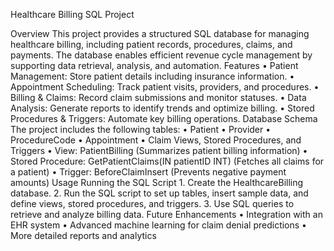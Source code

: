 Healthcare Billing SQL Project

Overview
    This project provides a structured SQL database for managing healthcare billing, including patient records, procedures, claims, and payments. The database enables efficient revenue cycle management by supporting data retrieval, analysis, and automation.
Features
    •	Patient Management: Store patient details including insurance information.
    •	Appointment Scheduling: Track patient visits, providers, and procedures.
    •	Billing & Claims: Record claim submissions and monitor statuses.
    •	Data Analysis: Generate reports to identify trends and optimize billing.
    •	Stored Procedures & Triggers: Automate key billing operations.
Database Schema
    The project includes the following tables:
    •	Patient
    •	Provider
    •	ProcedureCode
    •	Appointment
    •	Claim
Views, Stored Procedures, and Triggers
    •	View: PatientBilling (Summarizes patient billing information)
    •	Stored Procedure: GetPatientClaims(IN patientID INT) (Fetches all claims for a patient)
    •	Trigger: BeforeClaimInsert (Prevents negative payment amounts)
Usage
    Running the SQL Script
    1.	Create the HealthcareBilling database.
    2.	Run the SQL script to set up tables, insert sample data, and define views, stored procedures, and triggers.
    3.	Use SQL queries to retrieve and analyze billing data.
Future Enhancements
    •	Integration with an EHR system
    •	Advanced machine learning for claim denial predictions
    •	More detailed reports and analytics

